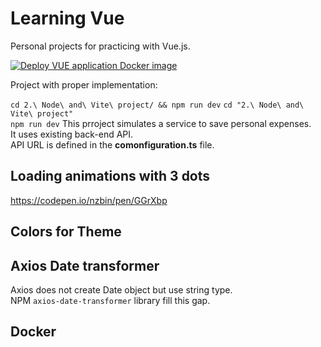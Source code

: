 # Learning Vue

Personal projects for practicing with Vue.js.    

[![Deploy VUE application Docker image](https://github.com/alex-piccione/learning.Vue/actions/workflows/expenses_deploy.yml/badge.svg)](https://github.com/alex-piccione/learning.Vue/actions/workflows/expenses_deploy.yml)  
  
Project with proper implementation:  

``cd 2.\ Node\ and\ Vite\ project/ && npm run dev``
``cd "2.\ Node\ and\ Vite\ project"``   
``npm run dev``
This prroject simulates a service to save personal expenses.  
It uses existing back-end API.  
API URL is defined in the __comonfiguration.ts__ file. 

## Loading animations with 3 dots

https://codepen.io/nzbin/pen/GGrXbp


## Colors for Theme


## Axios Date transformer

Axios does not create Date object but use string type.  
NPM ``axios-date-transformer`` library fill this gap.  


## Docker

